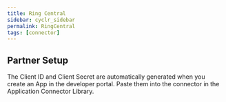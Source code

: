 ```yaml
---
title: Ring Central
sidebar: cyclr_sidebar
permalink: RingCentral
tags: [connector]
---
```


## Partner Setup

The Client ID and Client Secret are automatically generated when you create an App in the developer portal.  Paste them into the connector in the Application Connector Library.

